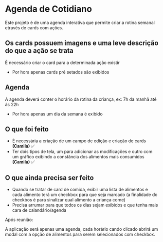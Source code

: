# Agenda de Cotidiano

Este projeto é de uma agenda interativa que permite criar a rotina semanal etravés de cards com ações.

## Os cards possuem imagens e uma leve descrição do que a ação se trata

É necessário criar o card para a determinada ação existir

- Por hora apenas cards pré setados são exibidos

## Agenda

A agenda deverá conter o horário da rotina da criança, ex: 7h da manhã até ás 22h
- Por hora apenas um dia da semana é exibido

## O que foi feito
- É necessária a criação de um campo de edição e criação de cards <strong>(Camila)</strong> ✅
- Ter dois tipos de tela, um para adicionar as modificações e outro com um gráfico exibindo a constância dos alimentos mais consumidos  <strong>(Camila)</strong> ✅


## O que ainda precisa ser feito
- Quando se tratar de card de comida, exibir uma lista de alimentos e cada alimento terá um checkbox para que seja marcado (a finalidade do checkbos é para sinalizar qual alimento a criança come)
- Precisa arrumar para que todos os dias sejam exibidos e que tenha mais cara de calandário/agenda

<!-------------------------------------------------------------------------------------------------------------->

Após reunião:

A aplicação será apenas uma agenda, cada horário cando clicado abrirá um modal com a opção de alimentos para serem selecionados com checkbox.


